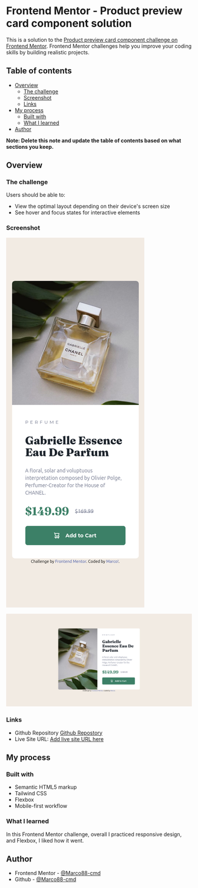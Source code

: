 # Frontend Mentor - Product preview card component solution

This is a solution to the [Product preview card component challenge on Frontend Mentor](https://www.frontendmentor.io/challenges/product-preview-card-component-GO7UmttRfa). Frontend Mentor challenges help you improve your coding skills by building realistic projects.

## Table of contents

- [Overview](#overview)
  - [The challenge](#the-challenge)
  - [Screenshot](#screenshot)
  - [Links](#links)
- [My process](#my-process)
  - [Built with](#built-with)
  - [What I learned](#what-i-learned)
- [Author](#author)

**Note: Delete this note and update the table of contents based on what sections you keep.**

## Overview

### The challenge

Users should be able to:

- View the optimal layout depending on their device's screen size
- See hover and focus states for interactive elements

### Screenshot

![Mobile Screenshot](./screenshots/mobile-screenshot.png)

![Desktop Screenshot](./screenshots/desktop-screenshot.png)

### Links

- Github Repository [Github Repostory](https://github.com/Marco88-cmd/product-preview-card-FEM)
- Live Site URL: [Add live site URL here](https://product-preview-card-fem-ochre.vercel.app/)

## My process

### Built with

- Semantic HTML5 markup
- Tailwind CSS
- Flexbox
- Mobile-first workflow

### What I learned

In this Frontend Mentor challenge, overall I practiced responsive design, and Flexbox, I liked how it went.

## Author

- Frontend Mentor - [@Marco88-cmd](https://www.frontendmentor.io/profile/Marco88-cmd)
- Github - [@Marco88-cmd](https://github.com/Marco88-cmd)
